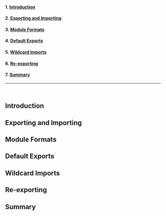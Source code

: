 #### 1. [Introduction](#1)

#### 2. [Exporting and Importing](#2)

#### 3. [Module Formats](#3)

#### 4. [Default Exports](#4)

#### 5. [Wildcard Imports](#5)

#### 6. [Re-exporting](#6)

#### 7. [Summary](#7)

---

<br>

## Introduction<a id='1'></a>

## Exporting and Importing<a id='2'></a>

## Module Formats<a id='3'></a>

## Default Exports<a id='4'></a>

## Wildcard Imports<a id='5'></a>

## Re-exporting<a id='6'></a>

## Summary<a id='7'></a>
